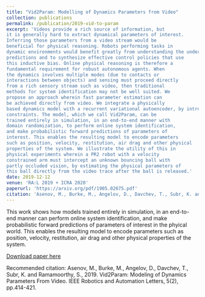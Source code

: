 ```yaml
---
title: "Vid2Param: Modelling of Dynamics Parameters from Video"
collection: publications
permalink: /publication/2019-vid-to-param
excerpt: 'Videos provide a rich source of information, but
it is generally hard to extract dynamical parameters of interest.
Inferring those parameters from a video stream would be
beneficial for physical reasoning. Robots performing tasks in
dynamic environments would benefit greatly from understanding the underlying environment motion, in order to make future
predictions and to synthesize effective control policies that use
this inductive bias. Online physical reasoning is therefore a
fundamental requirement for robust autonomous agents. When
the dynamics involves multiple modes (due to contacts or
interactions between objects) and sensing must proceed directly
from a rich sensory stream such as video, then traditional
methods for system identification may not be well suited. We
propose an approach wherein fast parameter estimation can
be achieved directly from video. We integrate a physically
based dynamics model with a recurrent variational autoencoder, by introducing an additional loss to enforce desired
constraints. The model, which we call Vid2Param, can be
trained entirely in simulation, in an end-to-end manner with
domain randomization, to perform online system identification,
and make probabilistic forward predictions of parameters of
interest. This enables the resulting model to encode parameters
such as position, velocity, restitution, air drag and other physical
properties of the system. We illustrate the utility of this in
physical experiments wherein a PR2 robot with a velocity
constrained arm must intercept an unknown bouncing ball with
partly occluded vision, by estimating the physical parameters of
this ball directly from the video trace after the ball is released.'
date: 2019-12-12
venue: 'RA:L 2019 + ICRA 2020'
paperurl: 'https://arxiv.org/pdf/1905.02675.pdf'
citation: 'Asenov, M., Burke, M., Angelov, D., Davchev, T., Subr, K. and Ramamoorthy, S., 2019. Vid2Param: Modeling of Dynamics Parameters From Video. IEEE Robotics and Automation Letters, 5(2), pp.414-421.'
---
```

This work shows how models trained entirely in simulation, in an end-to-end manner can perform online system identification, and make probabilistic forward predictions of parameters of interest in the phyical world. This enables the resulting model to encode parameters
such as position, velocity, restitution, air drag and other physical
properties of the system.

[Download paper here](http://homepages.inf.ed.ac.uk/ksubr/Files/Papers/ICRA20Vid2Param.pdf)

Recommended citation: Asenov, M., Burke, M., Angelov, D., Davchev, T., Subr, K. and Ramamoorthy, S., 2019. Vid2Param: Modeling of Dynamics Parameters From Video. IEEE Robotics and Automation Letters, 5(2), pp.414-421.
